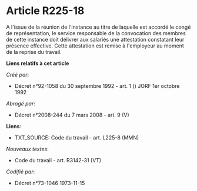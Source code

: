 # Article R225-18

A l'issue de la réunion de l'instance au titre de laquelle est accordé le congé de représentation, le service responsable de
la convocation des membres de cette instance doit délivrer aux salariés une attestation constatant leur présence effective.
Cette attestation est remise à l'employeur au moment de la reprise du travail.

**Liens relatifs à cet article**

_Créé par_:

  - Décret n°92-1058 du 30 septembre 1992 - art. 1 () JORF 1er octobre 1992

_Abrogé par_:

  - Décret n°2008-244 du 7 mars 2008 - art. 9 (V)

**Liens**:

  - TXT_SOURCE: Code du travail - art. L225-8 (MMN)

_Nouveaux textes_:

  - Code du travail - art. R3142-31 (VT)

_Codifié par_:

  - Décret n°73-1046 1973-11-15
